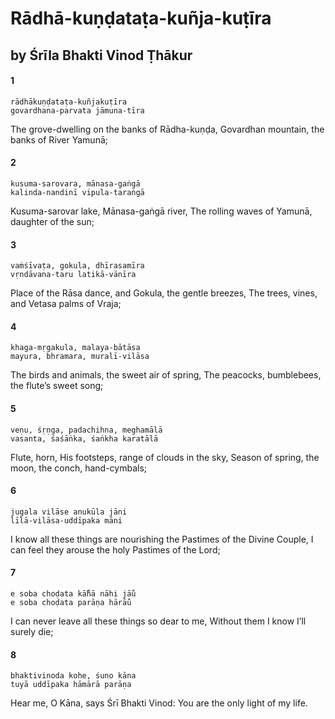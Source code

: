 # Rādhā-kuṇḍataṭa-kuñja-kuṭīra

## by Śrīla Bhakti Vinod Ṭhākur

#### 1

    rādhākuṇḍataṭa-kuñjakuṭīra
    govardhana-parvata jāmuna-tīra

The grove-dwelling on the banks of Rādha-kuṇḍa, Govardhan mountain, the banks of River Yamunā;

#### 2

    kusuma-sarovara, mānasa-gaṅgā
    kalinda-nandinī vipula-taraṅgā

Kusuma-sarovar lake, Mānasa-gaṅgā river, The rolling waves of Yamunā, daughter of the sun;

#### 3

    vaṁśīvaṭa, gokula, dhīrasamīra
    vṛndāvana-taru latikā-vānīra

Place of the Rāsa dance, and Gokula, the gentle breezes, The trees, vines, and Vetasa palms of Vraja;

#### 4

    khaga-mṛgakula, malaya-bātāsa
    mayura, bhramara, muralī-vilāsa

The birds and animals, the sweet air of spring, The peacocks, bumblebees, the flute’s sweet song;

#### 5

    veṇu, śṛṇga, padachihna, meghamālā
    vasanta, śaśāṅka, śaṅkha karatālā

Flute, horn, His footsteps, range of clouds in the sky, Season of spring, the moon, the conch, hand-cymbals;

#### 6

    jugala vilāse anukūla jāni
    līlā-vilāsa-uddīpaka māni

I know all these things are nourishing the Pastimes of the Divine Couple, I can feel they arouse the holy Pastimes of the Lord;

#### 7

    e soba choḍata kā̐hā nāhi jāu̐
    e soba choḍata parāṇa hārāu̐

I can never leave all these things so dear to me, Without them I know I’ll surely die;

#### 8

    bhaktivinoda kohe, śuno kāna
    tuyā uddīpaka hāmārā parāṇa

Hear me, O Kāna, says Śrī Bhakti Vinod: You are the only light of my life.

